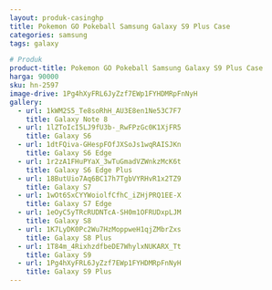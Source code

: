 ```yaml
---
layout: produk-casinghp
title: Pokemon GO Pokeball Samsung Galaxy S9 Plus Case
categories: samsung
tags: galaxy

# Produk
product-title: Pokemon GO Pokeball Samsung Galaxy S9 Plus Case
harga: 90000
sku: hn-2597
image-drive: 1Pg4hXyFRL6JyZzf7EWp1FYHDMRpFnNyH
gallery:
  - url: 1kWM2S5_Te8soRhH_AU3E8en1Ne53C7F7
    title: Galaxy Note 8
  - url: 1lZToIcI5LJ9fU3b-_RwFPzGc0K1XjFR5
    title: Galaxy S6
  - url: 1dtFQiva-GHespFOfJXSoJs1wqRAISJKn
    title: Galaxy S6 Edge
  - url: 1r2zA1FHuPYaX_3wTuGmadVZWnkzMcK6t
    title: Galaxy S6 Edge Plus
  - url: 18ButUio7Aq6BC17h7TgbVYRHvR1x2TZ9
    title: Galaxy S7
  - url: 1wOt6SxCYYWoiolfCfhC_iZHjPRQ1EE-X
    title: Galaxy S7 Edge
  - url: 1eOyC5yTRcRUDNTcA-SH0m1OFRUDxpLJM
    title: Galaxy S8
  - url: 1K7LyDK0Pc2Wu7HzMoppweH1qjZMbrZxs
    title: Galaxy S8 Plus
  - url: 1T84m_4RixhzdfbeDE7WhylxNUKARX_Tt
    title: Galaxy S9
  - url: 1Pg4hXyFRL6JyZzf7EWp1FYHDMRpFnNyH
    title: Galaxy S9 Plus
---
```

